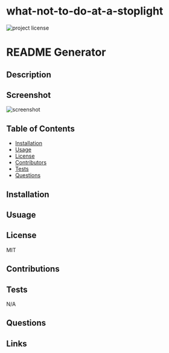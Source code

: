 # what-not-to-do-at-a-stoplight

![project license](https://img.shields.io/badge/license-MIT-blue.svg)
# README Generator
## Description

    
## Screenshot
![screenshot]()

## Table of Contents
* [Installation](#installation)
* [Usage](#usage)
* [License](#license)
* [Contributors](#contributors)
* [Tests](#tests)
* [Questions](#questions)
    
## Installation


## Usuage


## License
MIT

## Contributions


## Tests
N/A

## Questions



## Links



    
